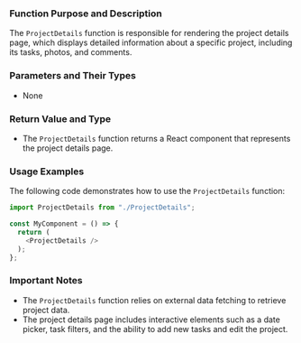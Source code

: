 ### Function Purpose and Description

The `ProjectDetails` function is responsible for rendering the project details page, which displays detailed information about a specific project, including its tasks, photos, and comments.

### Parameters and Their Types

* None

### Return Value and Type

* The `ProjectDetails` function returns a React component that represents the project details page.

### Usage Examples

The following code demonstrates how to use the `ProjectDetails` function:

```javascript
import ProjectDetails from "./ProjectDetails";

const MyComponent = () => {
  return (
    <ProjectDetails />
  );
};
```

### Important Notes

* The `ProjectDetails` function relies on external data fetching to retrieve project data.
* The project details page includes interactive elements such as a date picker, task filters, and the ability to add new tasks and edit the project.